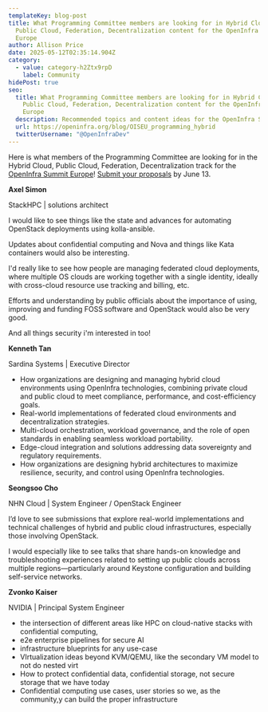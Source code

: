 ```yaml
---
templateKey: blog-post
title: What Programming Committee members are looking for in Hybrid Cloud,
  Public Cloud, Federation, Decentralization content for the OpenInfra Summit
  Europe
author: Allison Price
date: 2025-05-12T02:35:14.904Z
category:
  - value: category-h2Ztx9rpD
    label: Community
hidePost: true
seo:
  title: What Programming Committee members are looking for in Hybrid Cloud,
    Public Cloud, Federation, Decentralization content for the OpenInfra Summit
    Europe
  description: Recommended topics and content ideas for the OpenInfra Summit Europe
  url: https://openinfra.org/blog/OISEU_programming_hybrid
  twitterUsername: "@OpenInfraDev"
---
```

Here is what members of the Programming Committee are looking for in the Hybrid Cloud, Public Cloud, Federation, Decentralization track for the [OpenInfra Summit Europe](https://summit2025.openinfra.org/)! [Submit your proposals](https://summit2025.openinfra.org/cfp/) by June 13.

**Axel Simon**

StackHPC | solutions architect

I would like to see things like the state and advances for automating OpenStack deployments using kolla-ansible.

Updates about confidential computing and Nova and things like Kata containers would also be interesting.

I'd really like to see how people are managing federated cloud deployments, where multiple OS clouds are working together with a single identity, ideally with cross-cloud resource use tracking and billing, etc.

Efforts and understanding by public officials about the importance of using, improving and funding FOSS software and OpenStack would also be very good.

And all things security i'm interested in too!

**Kenneth Tan**

Sardina Systems | Executive Director

* How organizations are designing and managing hybrid cloud environments using OpenInfra technologies, combining private cloud and public cloud to meet compliance, performance, and cost-efficiency goals. 
* Real-world implementations of federated cloud environments and decentralization strategies. 
* Multi-cloud orchestration, workload governance, and the role of open standards in enabling seamless workload portability. 
* Edge-cloud integration and solutions addressing data sovereignty and regulatory requirements. 
* How organizations are designing hybrid architectures to maximize resilience, security, and control using OpenInfra technologies.

**Seongsoo Cho**

NHN Cloud | System Engineer / OpenStack Engineer

I’d love to see submissions that explore real-world implementations and technical challenges of hybrid and public cloud infrastructures, especially those involving OpenStack.

I would especially like to see talks that share hands-on knowledge and troubleshooting experiences related to setting up public clouds across multiple regions—particularly around Keystone configuration and building self-service networks.

**Zvonko Kaiser**

NVIDIA | Principal System Engineer

* the intersection of different areas like HPC on cloud-native stacks with confidential computing,
* e2e enterprise pipelines for secure AI 
* infrastructure blueprints for any use-case 
* VIrtualization ideas beyond KVM/QEMU, like the secondary VM model to not do nested virt 
* How to protect confidential data, confidential storage, not secure storage that we have today 
* Confidential computing use cases, user stories so we, as the community,y can build the proper infrastructure